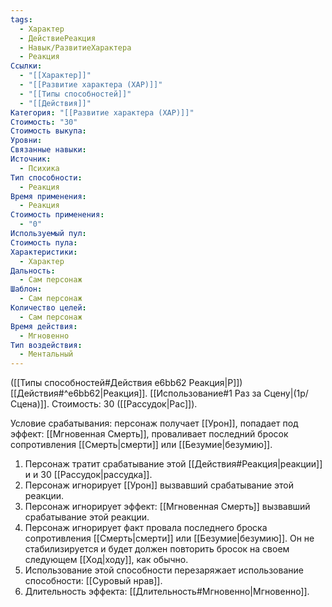 ```yaml
---
tags:
  - Характер
  - ДействиеРеакция
  - Навык/РазвитиеХарактера
  - Реакция
Ссылки:
  - "[[Характер]]"
  - "[[Развитие характера (ХАР)]]"
  - "[[Типы способностей]]"
  - "[[Действия]]"
Категория: "[[Развитие характера (ХАР)]]"
Стоимость: "30"
Стоимость выкупа: 
Уровни: 
Связанные навыки: 
Источник:
  - Психика
Тип способности:
  - Реакция
Время применения:
  - Реакция
Стоимость применения:
  - "0"
Используемый пул: 
Стоимость пула: 
Характеристики:
  - Характер
Дальность:
  - Сам персонаж
Шаблон:
  - Сам персонаж
Количество целей:
  - Сам персонаж
Время действия:
  - Мгновенно
Тип воздействия:
  - Ментальный
---
```

([[Типы способностей#Действия e6bb62 Реакция|Р]]) [[Действия#^e6bb62|Реакция]]. [[Использование#1 Раз за Сцену|(1р/Сцена)]]. Стоимость: 30 ([[Рассудок|Рас]]).

Условие срабатывания: персонаж получает [[Урон]], попадает под эффект: [[Мгновенная Смерть]], проваливает последний бросок сопротивления [[Смерть|смерти]] или [[Безумие|безумию]]. 

1. Персонаж тратит срабатывание этой [[Действия#Реакция|реакции]] и и 30 [[Рассудок|рассудка]].  
2. Персонаж игнорирует [[Урон]] вызвавший срабатывание этой реакции.
3. Персонаж игнорирует эффект: [[Мгновенная Смерть]] вызвавший срабатывание этой реакции.
4. Персонаж игнорирует факт провала последнего броска сопротивления [[Смерть|смерти]] или [[Безумие|безумию]]. Он не стабилизируется и будет должен повторить бросок на своем следующем [[Ход|ходу]], как обычно. 
5. Использование этой способности перезаряжает использование способности: [[Суровый нрав]]. 
6. Длительность эффекта: [[Длительность#Мгновенно|Мгновенно]].